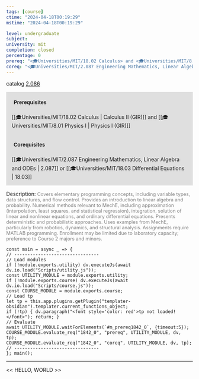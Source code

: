 ```yaml
---
tags: [course]
ctime: "2024-04-18T00:19:29"
mstime: "2024-04-18T00:19:29"

level: undergraduate
subject: 
university: mit
completion: closed
percentage: 0
prereq: "<🎓Universities/MIT/18.02 Calculus> and <🎓Universities/MIT/8.01 Physics I>"
coreq: "<🎓Universities/MIT/2.087 Engineering Mathematics, Linear Algebra and ODEs> or <🎓Universities/MIT/18.03 Differential Equations>"
---
```


catalog [2.086](http://student.mit.edu/catalog/m2a.html#2.086)

<span style="display: block; padding: 15px; background-color: rgb(100, 100, 100, 0.2);"><font id="m_prereq1842_0" style="display: block; font-family: Arial, sans-serif; font-weight: bold; padding: 5px">Prerequisites</font><br><span id="prereq1842_0">[[🎓Universities/MIT/18.02 Calculus | Calculus II (GIR)]] and [[🎓Universities/MIT/8.01 Physics I | Physics I (GIR)]]</span></span>
<span style="display: block; padding: 15px; background-color: rgb(100, 100, 100, 0.2);"><font id="m_coreq1842_0" style="display: block; font-family: Arial, sans-serif; font-weight: bold; padding: 5px">Corequisites</font><br><span id="coreq1842_0">[[🎓Universities/MIT/2.087 Engineering Mathematics, Linear Algebra and ODEs | 2.087]] or [[🎓Universities/MIT/18.03 Differential Equations | 18.03]]</span></span>

<font style="">Description:</font>
<font style="color: grey; font-size: 0.8rem;">Covers elementary programming concepts, including variable types, data structures, and flow control. Provides an introduction to linear algebra and probability. Numerical methods relevant to MechE, including approximation (interpolation, least squares, and statistical regression), integration, solution of linear and nonlinear equations, and ordinary differential equations. Presents deterministic and probabilistic approaches. Uses examples from MechE, particularly from robotics, dynamics, and structural analysis. Assignments require MATLAB programming. Enrollment may be limited due to laboratory capacity; preference to Course 2 majors and minors.</font>

```dataviewjs
const main = async _ => {
// --------------------------------
// Load modules
if (!module.exports.utility) dv.executeJs(await dv.io.load("Scripts/utility.js"));
const UTILITY_MODULE = module.exports.utility;
if (!module.exports.course) dv.executeJs(await dv.io.load("Scripts/course.js"));
const COURSE_MODULE = module.exports.course;
// Load tp
let tp = this.app.plugins.getPlugin("templater-obsidian").templater.current_functions_object;
if (!tp) { dv.paragraph("<font style='color: red'>tp not loaded!</font>"); return; }
// Evaluate
await UTILITY_MODULE.waitForElements(`#m_prereq1842_0`, {timeout:5});
COURSE_MODULE.evaluate_req("1842_0", "prereq", UTILITY_MODULE, dv, tp);
COURSE_MODULE.evaluate_req("1842_0", "coreq", UTILITY_MODULE, dv, tp);
// --------------------------------
}; main();
```

---

<< HELLO, WORLD >>
